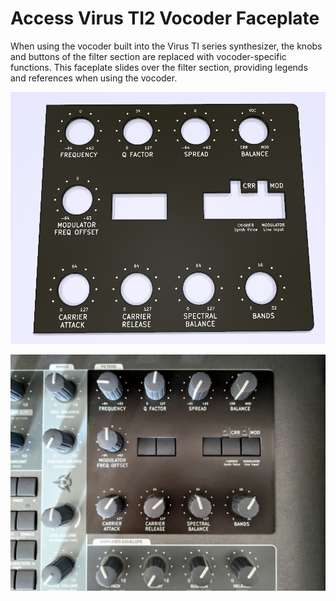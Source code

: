 # Access Virus TI2 Vocoder Faceplate

When using the vocoder built into the Virus TI series synthesizer, the knobs and buttons of the filter section are replaced with vocoder-specific functions. This faceplate slides over the filter section, providing legends and references when using the vocoder.

![render](https://raw.githubusercontent.com/mprosk/virus_faceplate/main/img/render.png)

![irl](https://raw.githubusercontent.com/mprosk/virus_faceplate/main/img/irl.jpg)

